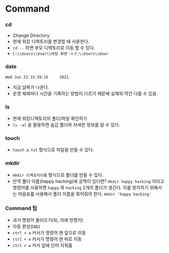 # Command

### **cd**

- Change Directory
- 현재 워킹 디렉토리를 변경할 때 사용한다.
- `cd ..` 하면 부모 디렉토리로 이동 할 수 있다.
- `C:\\Users\\User\\바탕 화면` -> `C:\\Users\\User`

### **date**

```
Wed Jun 23 15:39:15     2021
```

- 지금 날짜가 나온다.
- 운영 체제마다 시간을 기록하는 방법이 다르기 때문에 실제와 약간 다를 수 있음

### **ls**

- 현재 워킹디렉토리의 폴더/파일 확인하기
- `ls -al` 을 활용하면 숨김 폴더와 자세한 정보를 알 수 있다.

### **touch**

- `touch a.txt` 형식으로 파일을 만들 수 있다.

### **mkdir**

- `mkdir 디렉토리이름` 형식으로 폴더를 만들 수 있다.
- 만약 폴더 이름(happy hacking)에 공백이 있다면? `mkdir happy hacking` 이라고 명령어를 사용하면 `happy` 와 `hacking` 2개의 폴더가 생긴다. 이를 방지하기 위해서는 따옴표를 사용해서 폴더 이름을 묶어줘야 한다. `mkdir 'happy hacking'`

### **Command 팁**

- 과거 명령어 불러오기(위, 아래 방향키)
- 자동 완성(tab)
- `ctrl + a` 커서가 명령어 맨 앞으로 이동
- `ctrl + e` 커서가 명령어 맨 뒤로 이동
- `ctrl + w` 커서 앞에 단어 지워줌

